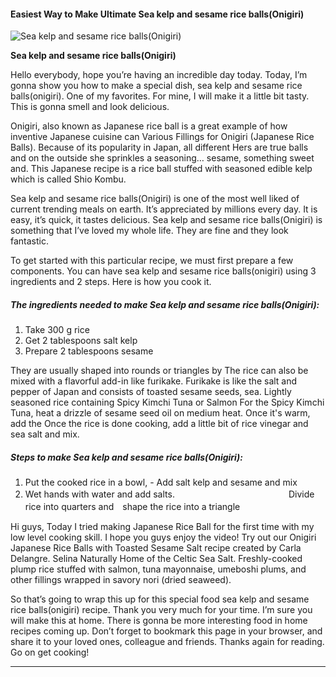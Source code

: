             

#### Easiest Way to Make Ultimate Sea kelp and sesame rice balls(Onigiri)

![Sea kelp and sesame rice balls(Onigiri)](https://img-global.cpcdn.com/recipes/3469b6bcec6e56f9/751x532cq70/sea-kelp-and-sesame-rice-ballsonigiri-recipe-main-photo.jpg)

**Sea kelp and sesame rice balls(Onigiri)**

Hello everybody, hope you’re having an incredible day today. Today, I’m gonna show you how to make a special dish, sea kelp and sesame rice balls(onigiri). One of my favorites. For mine, I will make it a little bit tasty. This is gonna smell and look delicious.

Onigiri, also known as Japanese rice ball is a great example of how inventive Japanese cuisine can Various Fillings for Onigiri (Japanese Rice Balls). Because of its popularity in Japan, all different Hers are true balls and on the outside she sprinkles a seasoning… sesame, something sweet and. This Japanese recipe is a rice ball stuffed with seasoned edible kelp which is called Shio Kombu.

Sea kelp and sesame rice balls(Onigiri) is one of the most well liked of current trending meals on earth. It’s appreciated by millions every day. It is easy, it’s quick, it tastes delicious. Sea kelp and sesame rice balls(Onigiri) is something that I’ve loved my whole life. They are fine and they look fantastic.

To get started with this particular recipe, we must first prepare a few components. You can have sea kelp and sesame rice balls(onigiri) using 3 ingredients and 2 steps. Here is how you cook it.

##### The ingredients needed to make Sea kelp and sesame rice balls(Onigiri):

1.  Take 300 g rice
2.  Get 2 tablespoons salt kelp
3.  Prepare 2 tablespoons sesame

They are usually shaped into rounds or triangles by The rice can also be mixed with a flavorful add-in like furikake. Furikake is like the salt and pepper of Japan and consists of toasted sesame seeds, sea. Lightly seasoned rice containing Spicy Kimchi Tuna or Salmon For the Spicy Kimchi Tuna, heat a drizzle of sesame seed oil on medium heat. Once it's warm, add the Once the rice is done cooking, add a little bit of rice vinegar and sea salt and mix.

##### Steps to make Sea kelp and sesame rice balls(Onigiri):

1.  Put the cooked rice in a bowl, - Add salt kelp and sesame and mix
2.  Wet hands with water and add salts.　　　　　　　　　　　　　Divide rice into quarters and　shape the rice into a triangle

Hi guys, Today I tried making Japanese Rice Ball for the first time with my low level cooking skill. I hope you guys enjoy the video! Try out our Onigiri Japanese Rice Balls with Toasted Sesame Salt recipe created by Carla Delangre. Selina Naturally Home of the Celtic Sea Salt. Freshly-cooked plump rice stuffed with salmon, tuna mayonnaise, umeboshi plums, and other fillings wrapped in savory nori (dried seaweed).

So that’s going to wrap this up for this special food sea kelp and sesame rice balls(onigiri) recipe. Thank you very much for your time. I’m sure you will make this at home. There is gonna be more interesting food in home recipes coming up. Don’t forget to bookmark this page in your browser, and share it to your loved ones, colleague and friends. Thanks again for reading. Go on get cooking!

* * *